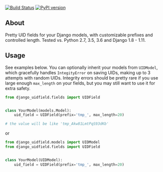 [![Build Status](https://secure.travis-ci.org/ivelum/django-uidfield.png)](http://travis-ci.org/ivelum/django-uidfield)
[![PyPI version](https://badge.fury.io/py/django-uidfield.svg)](https://badge.fury.io/py/django-uidfield)

About
-----

Pretty UID fields for your Django models, with customizable prefixes and controlled length. Tested vs. Python 2.7, 3.5, 3.6 and Django 1.8 - 1.11.


Usage
-----

See examples below. You can optionally inherit your models from `UIDModel`, which gracefully handles `IntegityError` on saving UIDs, making up to 3 attempts with random UIDs. Integrity errors should be pretty rare if you use large enough `max_length` on your fields, but you may still want to use it for extra safety.

```python
from django_uidfield.fields import UIDField


class YourModel(models.Model):
    uid_field = UIDField(prefix='tmp_', max_length=20)

# the value will be like 'tmp_Akw81LmtPqS93dKb'
```
or
```python
from django_uidfield.models import UIDModel
from django_uidfield.fields import UIDField


class YourModel(UIDModel):
    uid_field = UIDField(prefix='tmp_', max_length=20)
```
